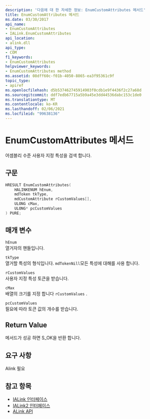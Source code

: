 ```yaml
---
description: '다음에 대 한 자세한 정보: EnumCustomAttributes 메서드'
title: EnumCustomAttributes 메서드
ms.date: 03/30/2017
api_name:
- EnumCustomAttributes
- IALink.EnumCustomAttributes
api_location:
- alink.dll
api_type:
- COM
f1_keywords:
- EnumCustomAttributes
helpviewer_keywords:
- EnumCustomAttributes method
ms.assetid: 08dff60c-f01b-4050-8865-ea3f95361c9f
topic_type:
- apiref
ms.openlocfilehash: d5b537462745914903f0cdb1e9f4436f2c27a68d
ms.sourcegitcommit: ddf7edb67715a5b9a45e3dd44536dabc153c1de0
ms.translationtype: MT
ms.contentlocale: ko-KR
ms.lasthandoff: 02/06/2021
ms.locfileid: "99638136"
---
```

# <a name="enumcustomattributes-method"></a>EnumCustomAttributes 메서드

어셈블리 수준 사용자 지정 특성을 검색 합니다.  
  
## <a name="syntax"></a>구문  
  
```cpp  
HRESULT EnumCustomAttributes(  
    HALINKENUM hEnum,  
    mdToken tkType,  
    mdCustomAttribute rCustomValues[],  
    ULONG cMax,  
    ULONG* pcCustomValues  
) PURE;  
```  
  
## <a name="parameters"></a>매개 변수  

 `hEnum`  
 열거자의 핸들입니다.  
  
 `tkType`  
 열거할 특성의 형식입니다. `mdTokenNill`모든 특성에 대해를 사용 합니다.  
  
 `rCustomValues`  
 사용자 지정 특성 토큰을 받습니다.  
  
 `cMax`  
 배열의 크기를 지정 합니다 `rCustomValues` .  
  
 `pcCustomValues`  
 필요에 따라 토큰 값의 개수를 받습니다.  
  
## <a name="return-value"></a>Return Value  

 메서드가 성공 하면 S_OK을 반환 합니다.  
  
## <a name="requirements"></a>요구 사항  

 Alink 필요  
  
## <a name="see-also"></a>참고 항목

- [IALink 인터페이스](ialink-interface.md)
- [IALink2 인터페이스](ialink2-interface.md)
- [ALink API](index.md)
